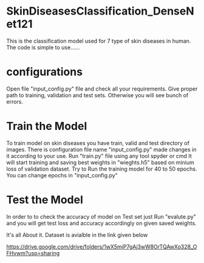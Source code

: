 # SkinDiseasesClassification_DenseNet121
This is the classification model used for 7 type of skin diseases in human.
The code is simple to use......

# configurations
Open file "input_config.py" file and check all your requirements.
Give proper path to training, validation and test sets.
Otherwise you will see bunch of errors.

# Train the Model
To train model on skin diseases you have train, valid and test directory of images.
There is configuration file name "input_config.py" made changes in it according to your use.
Run "train.py" file using any tool spyder or cmd
It will start training and saving best weights in "wieghts.h5" based on minium loss of validation dataset.
Try to Run the training model for 40 to 50 epochs.
You can change epochs in "input_config.py"

# Test the Model
In order to to check the accuracy of model on Test set just
Run "evalute.py" and you will get test loss and accuracy accordingly on given saved weights.


It's all About it.
Dataset is avialble in the link given below

https://drive.google.com/drive/folders/1wX5mjP7gAj3wW8OrTQAwXo328_OFHvwm?usp=sharing
